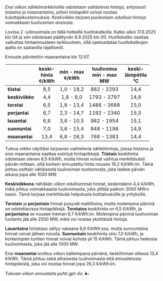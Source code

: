 *Ensi viikon sähkömarkkinoilla odotetaan vaihtelevia hintoja, erityisesti tiistaina ja maanantaina, jolloin hintapiikit voivat nostaa kuluttajakustannuksia. Keskiviikko tarjoaa puolestaan edullisia hintoja voimakkaan tuulivoiman ansiosta.*

Loviisa 2 -ydinvoimala on tällä hetkellä huoltokatkolla. Katko alkoi 17.8.2025 klo 04 ja sen odotetaan päättyvän 8.9.2025 klo 00. Huoltokatko saattaa vaikuttaa hintaennusteen tarkkuuteen, sillä opetusdataa huoltokatkojen ajalta on saatavilla rajallisesti.

Ennuste päivitettiin maanantaina klo 12:07.

|           | keski-<br>hinta<br>¢/kWh | min - max<br>¢/kWh | tuulivoima<br>min - max<br>MW | keski-<br>lämpötila<br>°C |
|:-------------|:----------------:|:----------------:|:-------------:|:-------------:|
| **tiistai**  | 8,5              | 1,0 - 18,2       | 882 - 2293    | 14,4          |
| **keskiviikko**| 4,4            | 1,8 - 8,0        | 1793 - 3797   | 14,8          |
| **torstai**  | 6,5              | 1,8 - 13,4       | 1486 - 3688   | 15,0          |
| **perjantai**| 6,7              | 2,3 - 14,7       | 1192 - 2340   | 15,3          |
| **lauantai** | 6,6              | 3,8 - 10,5       | 982 - 1954    | 15,1          |
| **sunnuntai**| 7,0              | 3,6 - 15,4       | 848 - 1198    | 14,9          |
| **maanantai**| 13,4             | 6,8 - 26,3       | 766 - 1383    | 14,4          |

Tuleva viikko näyttäisi tarjoavan vaihtelevia sähköhintoja, joissa tiistaina ja ensi maanantaina saattaa esiintyä hintapiikkejä. **Tiistain** keskihinta odotetaan olevan 8,5 ¢/kWh, mutta hinnat voivat vaihtua merkittävästi päivän mittaan, sillä korkein ennustettu hinta nousee 18,2 ¢/kWh:iin. Tämä johtuu osittain vähäisestä tuulivoiman tuotannosta, joka laskee päivän aikana jopa alle 1000 MW.

**Keskiviikkona** nähdään viikon edullisimmat hinnat, keskimäärin 4,4 ¢/kWh, mikä johtuu voimakkaasta tuulivoimasta, joka ylittää paikoin 3000 MW:n tason. Tämä tarjoaa merkittävää helpotusta kotitalouksille ja yrityksille.

**Torstain** ja **perjantain** hinnat pysyvät maltillisina, mutta molempina päivinä on odotettavissa hintapiikkejä. **Torstaina** keskihinta on 6,5 ¢/kWh, ja **perjantaina** se nousee hieman 6,7 ¢/kWh:iin. Molempina päivinä tuulivoiman tuotanto jää alle 2500 MW, mikä voi nostaa yksittäisiä hintoja.

**Lauantaina** hintataso säilyy vakaana 6,6 ¢/kWh:ssa, mutta sunnuntaina hinnat voivat jälleen nousta. **Sunnuntain** keskihinta olisi 7,0 ¢/kWh, ja korkeimpien tuntien hinnat voivat kohota yli 15 ¢/kWh. Tämä johtuu heikosta tuulivoimasta, joka jää alle 1000 MW.

Ensi **maanantai** erottuu viikon kalleimpana päivänä, keskihinnan ollessa 13,4 ¢/kWh. Tämä johtuu sekä alhaisesta tuulivoimasta että ennustetusta hintapiikistä, joka voi nostaa hinnat jopa 26,3 ¢/kWh:iin. 

*Tulevan viikon ennusteita pohti gpt-4o.* 🌬️
